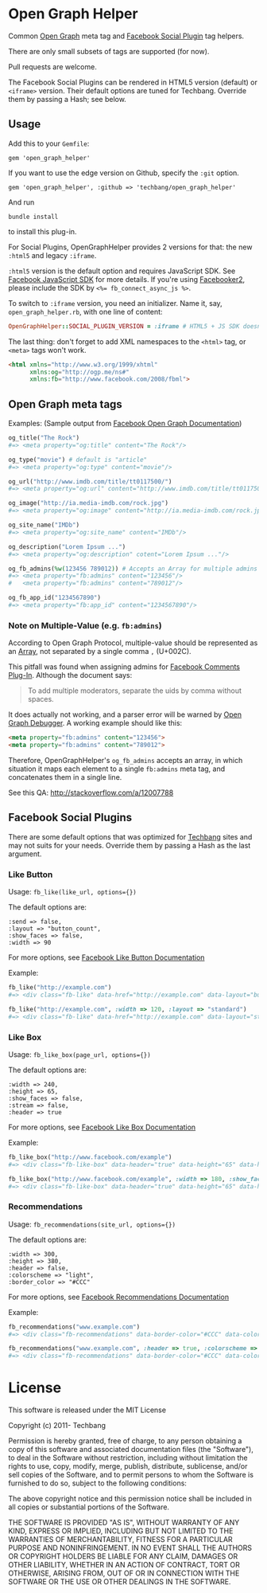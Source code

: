 # Open Graph Helper


Common [Open Graph](http://developers.facebook.com/docs/opengraph/) meta tag and [Facebook Social Plugin](http://developers.facebook.com/docs/plugins/) tag helpers.

There are only small subsets of tags are supported (for now). 

Pull requests are welcome.

The Facebook Social Plugins can be rendered in HTML5 version (default) or `<iframe>` version.  Their default options are tuned for Techbang.  Override them by passing a Hash; see below.

## Usage

Add this to your `Gemfile`:

    gem 'open_graph_helper'

If you want to use the edge version on Github, specify the `:git` option.

    gem 'open_graph_helper', :github => 'techbang/open_graph_helper'

And run

    bundle install

to install this plug-in.

For Social Plugins, OpenGraphHelper provides 2 versions for that: the new `:html5` and legacy `:iframe`.

`:html5` version is the default option and requires JavaScript SDK.  See [Facebook JavaScript SDK](http://developers.facebook.com/docs/reference/javascript/) for more details.  If you're using [Facebooker2](https://github.com/mmangino/facebooker2), please include the SDK by `<%= fb_connect_async_js %>`.

To switch to `:iframe` version, you need an initializer.  Name it, say, `open_graph_helper.rb`, with one line of content:

```ruby
OpenGraphHelper::SOCIAL_PLUGIN_VERSION = :iframe # HTML5 + JS SDK doesn't need this
```

The last thing: don't forget to add XML namespaces to the `<html>` tag, or `<meta>` tags won't work.

``` html
<html xmlns="http://www.w3.org/1999/xhtml"
      xmlns:og="http://ogp.me/ns#"
      xmlns:fb="http://www.facebook.com/2008/fbml">
```

## Open Graph meta tags


Examples: (Sample output from [Facebook Open Graph Documentation](http://developers.facebook.com/docs/opengraph/))

``` ruby
og_title("The Rock")
#=> <meta property="og:title" content="The Rock"/>

og_type("movie") # default is "article"
#=> <meta property="og:type" content="movie"/>

og_url("http://www.imdb.com/title/tt0117500/")
#=> <meta property="og:url" content="http://www.imdb.com/title/tt0117500/"/>

og_image("http://ia.media-imdb.com/rock.jpg")
#=> <meta property="og:image" content="http://ia.media-imdb.com/rock.jpg"/>

og_site_name("IMDb")
#=> <meta property="og:site_name" content="IMDb"/>

og_description("Lorem Ipsum ...")
#=> <meta property="og:description" cotent="Lorem Ipsum ..."/>

og_fb_admins(%w(123456 789012)) # Accepts an Array for multiple admins
#=> <meta property="fb:admins" content="123456"/>
#   <meta property="fb:admins" content="789012"/>

og_fb_app_id("1234567890")
#=> <meta property="fb:app_id" content="1234567890"/>
```

### Note on Multiple-Value (e.g. `fb:admins`)

According to Open Graph Protocol, multiple-value should be represented as an [Array](http://ogp.me/#array), not separated by a single comma `,` (U+002C).

This pitfall was found when assigning admins for [Facebook Comments Plug-In](https://developers.facebook.com/docs/reference/plugins/comments/). Although the document says:

> To add multiple moderators, separate the uids by comma without spaces.

It does actually not working, and a parser error will be warned by [Open Graph Debugger](https://developers.facebook.com/tools/debug/). A working example should like this:

```html
<meta property="fb:admins" content="123456">
<meta property="fb:admins" content="789012">
```

Therefore, OpenGraphHelper's `og_fb_admins` accepts an array, in which situation it maps each element to a single `fb:admins` meta tag, and concatenates them in a single line.

See this QA: http://stackoverflow.com/a/12007788

## Facebook Social Plugins

There are some default options that was optimized for [Techbang](http://www.techbang.com.tw) sites and may not suits for  your needs.  Override them by passing a Hash as the last argument.

### Like Button

Usage: `fb_like(like_url, options={})`

The default options are:

    :send => false,
    :layout => "button_count",
    :show_faces => false,
    :width => 90

For more options, see [Facebook Like Button Documentation](http://developers.facebook.com/docs/reference/plugins/like/)

Example:

``` ruby
fb_like("http://example.com")
#=> <div class="fb-like" data-href="http://example.com" data-layout="button_count" data-send="false" data-show-faces="false" data-width="90"></div>

fb_like("http://example.com", :width => 120, :layout => "standard")
#=> <div class="fb-like" data-href="http://example.com" data-layout="standard" data-send="false" data-show-faces="false" data-width="120"></div>
```

### Like Box

Usage: `fb_like_box(page_url, options={})`

The default options are:

    :width => 240,
    :height => 65,
    :show_faces => false,
    :stream => false,
    :header => true

For more options, see [Facebook Like Box Documentation](http://developers.facebook.com/docs/reference/plugins/like-box/)

Example:

``` ruby
fb_like_box("http://www.facebook.com/example")
#=> <div class="fb-like-box" data-header="true" data-height="65" data-href="http://www.facebook.com/example" data-show-faces="false" data-stream="false" data-width="240"></div>

fb_like_box("http://www.facebook.com/example", :width => 180, :show_faces => true)
#=> <div class="fb-like-box" data-header="true" data-height="65" data-href="http://www.facebook.com/example" data-show-faces="true" data-stream="false" data-width="180"></div>
```

### Recommendations

Usage: `fb_recommendations(site_url, options={})`

The default options are:

    :width => 300,
    :height => 380,
    :header => false,
    :colorscheme => "light",
    :border_color => "#CCC"

For more options, see [Facebook Recommendations Documentation](http://developers.facebook.com/docs/reference/plugins/recommendations/)

Example:

``` ruby
fb_recommendations("www.example.com")
#=> <div class="fb-recommendations" data-border-color="#CCC" data-colorscheme="light" data-header="false" data-height="380" data-site="www.example.com" data-width="300"></div>

fb_recommendations("www.example.com", :header => true, :colorscheme => "dark")
#=> <div class="fb-recommendations" data-border-color="#CCC" data-colorscheme="dark" data-header="true" data-height="380" data-site="www.example.com" data-width="300"></div>
```

# License

This software is released under the MIT License

Copyright (c) 2011- Techbang

Permission is hereby granted, free of charge, to any person obtaining a copy of this software and associated documentation files (the "Software"), to deal in the Software without restriction, including without limitation the rights to use, copy, modify, merge, publish, distribute, sublicense, and/or sell copies of the Software, and to permit persons to whom the Software is furnished to do so, subject to the following conditions:

The above copyright notice and this permission notice shall be included in all copies or substantial portions of the Software.

THE SOFTWARE IS PROVIDED "AS IS", WITHOUT WARRANTY OF ANY KIND, EXPRESS OR IMPLIED, INCLUDING BUT NOT LIMITED TO THE WARRANTIES OF MERCHANTABILITY, FITNESS FOR A PARTICULAR PURPOSE AND NONINFRINGEMENT. IN NO EVENT SHALL THE AUTHORS OR COPYRIGHT HOLDERS BE LIABLE FOR ANY CLAIM, DAMAGES OR OTHER LIABILITY, WHETHER IN AN ACTION OF CONTRACT, TORT OR OTHERWISE, ARISING FROM, OUT OF OR IN CONNECTION WITH THE SOFTWARE OR THE USE OR OTHER DEALINGS IN THE SOFTWARE.
